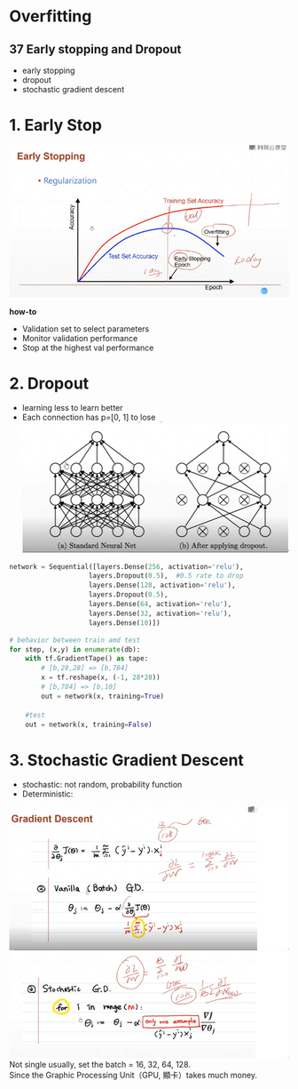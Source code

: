 # Overfitting
## 37 Early stopping and Dropout

* early stopping
* dropout
* stochastic gradient descent

# 1. Early Stop
![](earlyStop.png)

**how-to**
* Validation set to select parameters  
* Monitor validation performance  
* Stop at the highest val performance

# 2. Dropout  

* learning less to learn better  
* Each connection has p=[0, 1] to lose    
![](dropout.png)

```py
network = Sequential([layers.Dense(256, activation='relu'),
                    layers.Dropout(0.5),  #0.5 rate to drop
                    layers.Dense(128, activation='relu'),
                    layers.Dropout(0.5),
                    layers.Dense(64, activation='relu'),
                    layers.Dense(32, activation='relu'),
                    layers.Dense(10)])
```

```py
# behavior between train amd test
for step, (x,y) in enumerate(db):
    with tf.GradientTape() as tape:
        # [b,28,28] => [b,784]
        x = tf.reshape(x, (-1, 28*28))
        # [b,784] => [b,10]
        out = network(x, training=True)
    
    #test
    out = network(x, training=False)

```

# 3. Stochastic Gradient Descent
* stochastic: not random, probability function
* Deterministic:   

![](gradient.png)
![](gradient1.png)  
Not single usually, set the batch = 16, 32, 64, 128.   
Since the Graphic Processing Unit（GPU, 顯卡）takes much money.  



